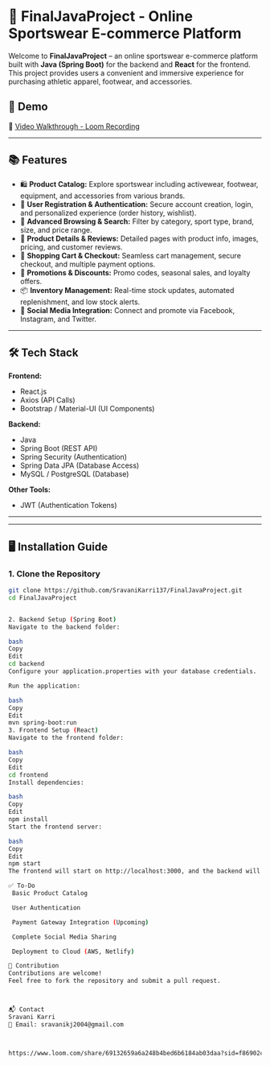 
# 🛒 FinalJavaProject - Online Sportswear E-commerce Platform

Welcome to **FinalJavaProject** – an online sportswear e-commerce platform built with **Java (Spring Boot)** for the backend and **React** for the frontend.  
This project provides users a convenient and immersive experience for purchasing athletic apparel, footwear, and accessories.

## 🚀 Demo

🎥 [Video Walkthrough - Loom Recording](https://www.loom.com/share/69132659a6a248b4bed6b6184ab03daa?sid=f86902c0-3555-421a-8cec-abce2b235d13)


---

## 📚 Features

- 🛍 **Product Catalog:** Explore sportswear including activewear, footwear, equipment, and accessories from various brands.
- 🔐 **User Registration & Authentication:** Secure account creation, login, and personalized experience (order history, wishlist).
- 🔎 **Advanced Browsing & Search:** Filter by category, sport type, brand, size, and price range.
- 📄 **Product Details & Reviews:** Detailed pages with product info, images, pricing, and customer reviews.
- 🛒 **Shopping Cart & Checkout:** Seamless cart management, secure checkout, and multiple payment options.
- 🎁 **Promotions & Discounts:** Promo codes, seasonal sales, and loyalty offers.
- 📦 **Inventory Management:** Real-time stock updates, automated replenishment, and low stock alerts.
- 📱 **Social Media Integration:** Connect and promote via Facebook, Instagram, and Twitter.

---

## 🛠 Tech Stack

**Frontend:**  
- React.js  
- Axios (API Calls)  
- Bootstrap / Material-UI (UI Components)

**Backend:**  
- Java  
- Spring Boot (REST API)  
- Spring Security (Authentication)  
- Spring Data JPA (Database Access)  
- MySQL / PostgreSQL (Database)

**Other Tools:**  
- JWT (Authentication Tokens)  


---

---

## 🖥 Installation Guide

### 1. Clone the Repository

```bash
git clone https://github.com/SravaniKarri137/FinalJavaProject.git
cd FinalJavaProject


2. Backend Setup (Spring Boot)
Navigate to the backend folder:

bash
Copy
Edit
cd backend
Configure your application.properties with your database credentials.

Run the application:

bash
Copy
Edit
mvn spring-boot:run
3. Frontend Setup (React)
Navigate to the frontend folder:

bash
Copy
Edit
cd frontend
Install dependencies:

bash
Copy
Edit
npm install
Start the frontend server:

bash
Copy
Edit
npm start
The frontend will start on http://localhost:3000, and the backend will run on http://localhost:8080.

✅ To-Do
 Basic Product Catalog

 User Authentication

 Payment Gateway Integration (Upcoming)

 Complete Social Media Sharing

 Deployment to Cloud (AWS, Netlify)

🤝 Contribution
Contributions are welcome!
Feel free to fork the repository and submit a pull request.



📬 Contact
Sravani Karri
📧 Email: sravanikj2004@gmail.com



https://www.loom.com/share/69132659a6a248b4bed6b6184ab03daa?sid=f86902c0-3555-421a-8cec-abce2b235d13 video recording
